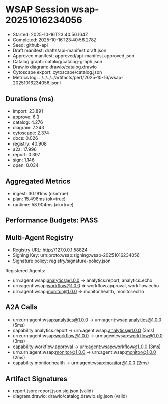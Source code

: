 # WSAP Session wsap-20251016234056

- Started: 2025-10-16T23:40:56.164Z
- Completed: 2025-10-16T23:40:56.278Z
- Seed: github-api
- Draft manifest: drafts/api-manifest.draft.json
- Approved manifest: approved/api-manifest.approved.json
- Catalog graph: catalog/catalog-graph.json
- Draw.io diagram: drawio/catalog.drawio
- Cytoscape export: cytoscape/catalog.json
- Metrics log: ../../../../artifacts/perf/2025-10-16/wsap-20251016234056.jsonl

## Durations (ms)

- import: 23.891
- approve: 6.3
- catalog: 4.276
- diagram: 7.243
- cytoscape: 2.374
- docs: 0.026
- registry: 40.908
- a2a: 17.996
- report: 0.397
- sign: 1.146
- open: 0.034

## Aggregated Metrics
- ingest: 30.191ms (ok=true)
- plan: 15.496ms (ok=true)
- runtime: 58.904ms (ok=true)

## Performance Budgets: PASS

## Multi-Agent Registry

- Registry URL: http://127.0.0.1:58824
- Signing Key: urn:proto:wsap:signing:wsap-20251016234056
- Signature policy: registry/signature-policy.json

Registered Agents:
- urn:agent:wsap:analytics@1.0.0 ⇒ analytics.report, analytics.echo
- urn:agent:wsap:workflow@1.0.0 ⇒ workflow.approval, workflow.echo
- urn:agent:wsap:monitor@1.0.0 ⇒ monitor.health, monitor.echo

## A2A Calls

- urn:urn:agent:wsap:analytics@1.0.0 → urn:agent:wsap:analytics@1.0.0 (5ms)
- capability:analytics.report → urn:agent:wsap:analytics@1.0.0 (3ms)
- urn:urn:agent:wsap:workflow@1.0.0 → urn:agent:wsap:workflow@1.0.0 (3ms)
- capability:workflow.approval → urn:agent:wsap:workflow@1.0.0 (3ms)
- urn:urn:agent:wsap:monitor@1.0.0 → urn:agent:wsap:monitor@1.0.0 (2ms)
- capability:monitor.health → urn:agent:wsap:monitor@1.0.0 (2ms)

## Artifact Signatures

- report.json: report.json.sig.json (valid)
- diagram.drawio: drawio/catalog.drawio.sig.json (valid)
